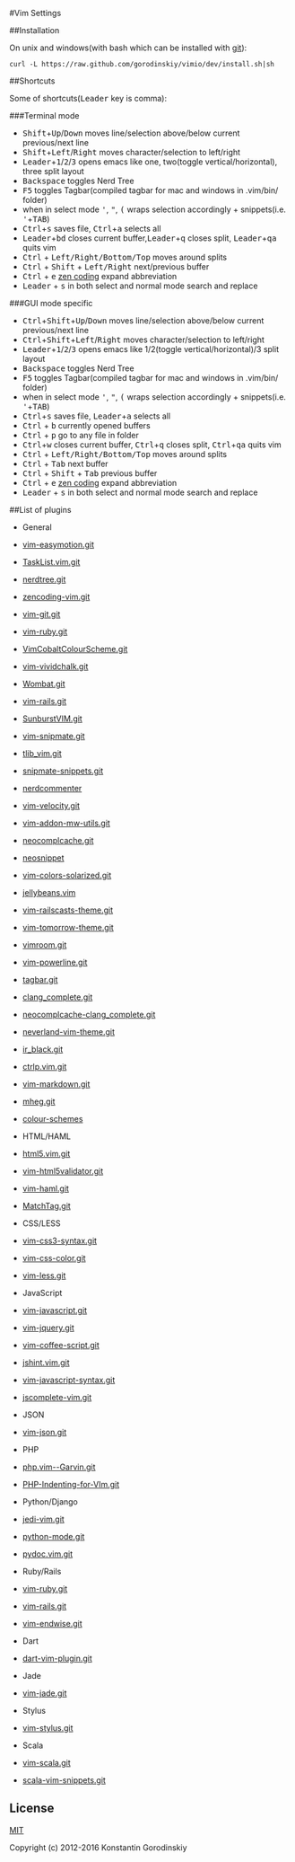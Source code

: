 #Vim Settings

##Installation

On unix and windows(with bash which can be installed with [git](http://msysgit.github.io/)):

    curl -L https://raw.github.com/gorodinskiy/vimio/dev/install.sh|sh

##Shortcuts

Some of shortcuts(<kbd>Leader</kbd> key is comma):

###Terminal mode
 * <kbd>Shift</kbd>+<kbd>Up</kbd>/<kbd>Down</kbd> moves line/selection above/below current previous/next line
 * <kbd>Shift</kbd>+<kbd>Left</kbd>/<kbd>Right</kbd> moves character/selection to left/right
 * <kbd>Leader</kbd>+<kbd>1</kbd>/<kbd>2</kbd>/<kbd>3</kbd> opens emacs like one, two(toggle vertical/horizontal), three split layout
 * <kbd>Backspace</kbd> toggles Nerd Tree
 * <kbd>F5</kbd> toggles Tagbar(compiled tagbar for mac and windows in .vim/bin/ folder)
 * when in select mode <kbd>'</kbd>, <kbd>"</kbd>, <kbd>(</kbd> wraps selection accordingly + snippets(i.e. <kbd>'</kbd>+<kbd>TAB</kbd>)
 * <kbd>Ctrl</kbd>+<kbd>s</kbd> saves file, <kbd>Ctrl</kbd>+<kbd>a</kbd> selects all
 * <kbd>Leader</kbd>+<kbd>bd</kbd> closes current buffer,<kbd>Leader</kbd>+<kbd>q</kbd> closes split, <kbd>Leader</kbd>+<kbd>qa</kbd> quits vim
 * <kbd>Ctrl</kbd> + <kbd>Left/Right/Bottom/Top</kbd> moves around splits
 * <kbd>Ctrl</kbd> + <kbd>Shift</kbd> + <kbd>Left/Right</kbd> next/previous buffer
 * <kbd>Ctrl</kbd> + <kbd>e</kbd> [zen coding](https://github.com/mattn/zencoding-vim) expand abbreviation
 * <kbd>Leader</kbd> + <kbd>s</kbd> in both select and normal mode search and replace

###GUI mode specific
 * <kbd>Ctrl</kbd>+<kbd>Shift</kbd>+<kbd>Up</kbd>/<kbd>Down</kbd> moves line/selection above/below current previous/next line
 * <kbd>Ctrl</kbd>+<kbd>Shift</kbd>+<kbd>Left</kbd>/<kbd>Right</kbd> moves character/selection to left/right
 * <kbd>Leader</kbd>+<kbd>1</kbd>/<kbd>2</kbd>/<kbd>3</kbd> opens emacs like 1/2(toggle vertical/horizontal)/3 split layout
 * <kbd>Backspace</kbd> toggles Nerd Tree
 * <kbd>F5</kbd> toggles Tagbar(compiled tagbar for mac and windows in .vim/bin/ folder)
 * when in select mode <kbd>'</kbd>, <kbd>"</kbd>, <kbd>(</kbd> wraps selection accordingly + snippets(i.e. <kbd>'</kbd>+<kbd>TAB</kbd>)
 * <kbd>Ctrl</kbd>+<kbd>s</kbd> saves file, <kbd>Leader</kbd>+<kbd>a</kbd> selects all
 * <kbd>Ctrl</kbd> + <kbd>b</kbd> currently opened buffers
 * <kbd>Ctrl</kbd> + <kbd>p</kbd> go to any file in folder
 * <kbd>Ctrl</kbd>+<kbd>w</kbd> closes current buffer, <kbd>Ctrl</kbd>+<kbd>q</kbd> closes split, <kbd>Ctrl</kbd>+<kbd>qa</kbd> quits vim
 * <kbd>Ctrl</kbd> + <kbd>Left/Right/Bottom/Top</kbd> moves around splits
 * <kbd>Ctrl</kbd> + <kbd>Tab</kbd> next buffer
 * <kbd>Ctrl</kbd> + <kbd>Shift</kbd> + <kbd>Tab</kbd> previous buffer
 * <kbd>Ctrl</kbd> + <kbd>e</kbd> [zen coding](https://github.com/mattn/zencoding-vim) expand abbreviation
 * <kbd>Leader</kbd> + <kbd>s</kbd> in both select and normal mode search and replace

##List of plugins

* General
 * [vim-easymotion.git](https://github.com/Lokaltog/vim-easymotion.git)
 * [TaskList.vim.git](https://github.com/vim-scripts/TaskList.vim.git)
 * [nerdtree.git](https://github.com/scrooloose/nerdtree.git)
 * [zencoding-vim.git](https://github.com/mattn/zencoding-vim.git)
 * [vim-git.git](https://github.com/tpope/vim-git.git)
 * [vim-ruby.git](https://github.com/vim-ruby/vim-ruby.git)
 * [VimCobaltColourScheme.git](https://github.com/dterei/VimCobaltColourScheme.git)
 * [vim-vividchalk.git](https://github.com/tpope/vim-vividchalk.git)
 * [Wombat.git](https://github.com/vim-scripts/Wombat.git)
 * [vim-rails.git](https://github.com/tpope/vim-rails.git)
 * [SunburstVIM.git](https://github.com/tangphillip/SunburstVIM.git)
 * [vim-snipmate.git](https://github.com/garbas/vim-snipmate.git)
 * [tlib_vim.git](https://github.com/tomtom/tlib_vim.git)
 * [snipmate-snippets.git](https://github.com/honza/snipmate-snippets.git)
 * [nerdcommenter](https://github.com/scrooloose/nerdcommenter)
 * [vim-velocity.git](https://github.com/lepture/vim-velocity.git)
 * [vim-addon-mw-utils.git](https://github.com/MarcWeber/vim-addon-mw-utils.git)
 * [neocomplcache.git](https://github.com/Shougo/neocomplcache.git)
 * [neosnippet](https://github.com/Shougo/neosnippet)
 * [vim-colors-solarized.git](https://github.com/altercation/vim-colors-solarized.git)
 * [jellybeans.vim](https://github.com/nanotech/jellybeans.vim)
 * [vim-railscasts-theme.git](https://github.com/jpo/vim-railscasts-theme.git)
 * [vim-tomorrow-theme.git](https://github.com/chriskempson/vim-tomorrow-theme.git)
 * [vimroom.git](https://github.com/mikewest/vimroom.git)
 * [vim-powerline.git](https://github.com/Lokaltog/vim-powerline.git)
 * [tagbar.git](https://github.com/majutsushi/tagbar.git)
 * [clang_complete.git](https://github.com/Rip-Rip/clang_complete.git)
 * [neocomplcache-clang_complete.git](https://github.com/Shougo/neocomplcache-clang_complete.git)
 * [neverland-vim-theme.git](https://github.com/trapd00r/neverland-vim-theme.git)
 * [ir_black.git](https://github.com/twerth/ir_black.git)
 * [ctrlp.vim.git](https://github.com/kien/ctrlp.vim.git)
 * [vim-markdown.git](https://github.com/plasticboy/vim-markdown.git)
 * [mheg.git](https://github.com/vim-scripts/mheg.git)
 * [colour-schemes](https://github.com/gorodinskiy/colour-schemes)

* HTML/HAML
 * [html5.vim.git](https://github.com/othree/html5.vim.git)
 * [vim-html5validator.git](https://github.com/hokaccha/vim-html5validator.git)
 * [vim-haml.git](https://github.com/tpope/vim-haml.git)
 * [MatchTag.git](https://github.com/gregsexton/MatchTag.git)

* CSS/LESS
 * [vim-css3-syntax.git](https://github.com/hail2u/vim-css3-syntax.git)
 * [vim-css-color.git](https://github.com/ap/vim-css-color.git)
 * [vim-less.git](https://github.com/groenewege/vim-less.git)

* JavaScript
 * [vim-javascript.git](https://github.com/pangloss/vim-javascript.git)
 * [vim-jquery.git](https://github.com/itspriddle/vim-jquery.git)
 * [vim-coffee-script.git](https://github.com/kchmck/vim-coffee-script.git)
 * [jshint.vim.git](https://github.com/walm/jshint.vim.git)
 * [vim-javascript-syntax.git](https://github.com/jelera/vim-javascript-syntax.git)
 * [jscomplete-vim.git](https://github.com/teramako/jscomplete-vim.git)

* JSON
 * [vim-json.git](https://github.com/leshill/vim-json.git)

* PHP
 * [php.vim--Garvin.git](https://github.com/vim-scripts/php.vim--Garvin.git)
 * [PHP-Indenting-for-VIm.git](https://github.com/2072/PHP-Indenting-for-VIm.git)

* Python/Django
 * [jedi-vim.git](https://github.com/davidhalter/jedi-vim.git)
 * [python-mode.git](https://github.com/klen/python-mode.git)
 * [pydoc.vim.git](https://github.com/fs111/pydoc.vim.git)

* Ruby/Rails
 * [vim-ruby.git](https://github.com/vim-ruby/vim-ruby.git)
 * [vim-rails.git](https://github.com/tpope/vim-rails.git)
 * [vim-endwise.git](https://github.com/tpope/vim-endwise.git)

* Dart
 * [dart-vim-plugin.git](https://github.com/dart-lang/dart-vim-plugin.git)

* Jade
 * [vim-jade.git](https://github.com/digitaltoad/vim-jade.git)

* Stylus
 * [vim-stylus.git](https://github.com/wavded/vim-stylus.git)

* Scala
 * [vim-scala.git](https://github.com/derekwyatt/vim-scala.git)
 * [scala-vim-snippets.git](https://github.com/gorodinskiy/scala-vim-snippets.git)

 ## License

 [MIT](http://opensource.org/licenses/MIT)

 Copyright (c) 2012-2016 Konstantin Gorodinskiy
